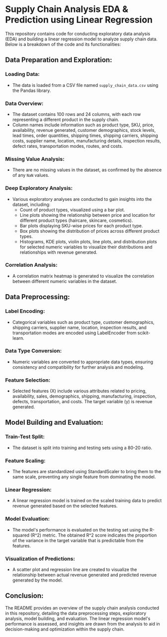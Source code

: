 # Supply Chain Analysis EDA & Prediction using Linear Regression

This repository contains code for conducting exploratory data analysis (EDA) and building a linear regression model to analyze supply chain data. Below is a breakdown of the code and its functionalities:

## Data Preparation and Exploration:

### Loading Data:
- The data is loaded from a CSV file named `supply_chain_data.csv` using the Pandas library.

### Data Overview:
- The dataset contains 100 rows and 24 columns, with each row representing a different product in the supply chain.
- Column names include information such as product type, SKU, price, availability, revenue generated, customer demographics, stock levels, lead times, order quantities, shipping times, shipping carriers, shipping costs, supplier name, location, manufacturing details, inspection results, defect rates, transportation modes, routes, and costs.

### Missing Value Analysis:
- There are no missing values in the dataset, as confirmed by the absence of any `NaN` values.

### Deep Exploratory Analysis:
- Various exploratory analyses are conducted to gain insights into the dataset, including:
  - Count of product types, visualized using a bar plot.
  - Line plots showing the relationship between price and location for different product types (haircare, skincare, cosmetics).
  - Bar plots displaying SKU-wise prices for each product type.
  - Box plots showing the distribution of prices across different product types.
  - Histograms, KDE plots, violin plots, line plots, and distribution plots for selected numeric variables to visualize their distributions and relationships with revenue generated.

### Correlation Analysis:
- A correlation matrix heatmap is generated to visualize the correlation between different numeric variables in the dataset.

## Data Preprocessing:

### Label Encoding:
- Categorical variables such as product type, customer demographics, shipping carriers, supplier name, location, inspection results, and transportation modes are encoded using LabelEncoder from scikit-learn.

### Data Type Conversion:
- Numeric variables are converted to appropriate data types, ensuring consistency and compatibility for further analysis and modeling.

### Feature Selection:
- Selected features (X) include various attributes related to pricing, availability, sales, demographics, shipping, manufacturing, inspection, defects, transportation, and costs. The target variable (y) is revenue generated.

## Model Building and Evaluation:

### Train-Test Split:
- The dataset is split into training and testing sets using a 80-20 ratio.

### Feature Scaling:
- The features are standardized using StandardScaler to bring them to the same scale, preventing any single feature from dominating the model.

### Linear Regression:
- A linear regression model is trained on the scaled training data to predict revenue generated based on the selected features.

### Model Evaluation:
- The model's performance is evaluated on the testing set using the R-squared (R^2) metric. The obtained R^2 score indicates the proportion of the variance in the target variable that is predictable from the features.

### Visualization of Predictions:
- A scatter plot and regression line are created to visualize the relationship between actual revenue generated and predicted revenue generated by the model.

## Conclusion:

The README provides an overview of the supply chain analysis conducted in this repository, detailing the data preprocessing steps, exploratory analysis, model building, and evaluation. The linear regression model's performance is assessed, and insights are drawn from the analysis to aid in decision-making and optimization within the supply chain.
